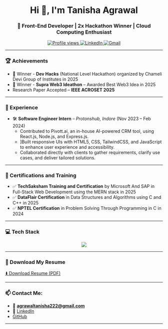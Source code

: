 <h1 align="center">Hi 👋, I'm Tanisha Agrawal</h1>
<h3 align="center">🚀 Front-End Developer | 2x Hackathon Winner | Cloud Computing Enthusiast</h3>

<p align="center">
  <a href="https://github.com/tanishaagrawal18">
    <img src="https://komarev.com/ghpvc/?username=tanishaagrawal18&label=Profile%20views&color=0e75b6&style=flat" alt="Profile views" />
  </a>
  <a href="https://www.linkedin.com/in/tanishaagrawal18/">
    <img src="https://img.shields.io/badge/LinkedIn-blue?logo=linkedin&style=flat&logoColor=white" alt="LinkedIn" />
  </a>
  <a href="mailto:agrawaltanisha222@gmail.com">
    <img src="https://img.shields.io/badge/Gmail-red?logo=gmail&style=flat&logoColor=white" alt="Gmail" />
  </a>
</p>

---

### 🏆 Achievements
- 🥇 Winner - **Dev Hacks** (National Level Hackathon) organized by Chameli Devi Group of Institutes in 2025 
- 🥇 Winner - **Supra Web3 Ideathon** – Awarded Best Web3 Idea in 2025 
- Research Paper Accepted – **IEEE ACROSET 2025** 

---

### 💼 Experience
- 🛠️ **Software Engineer Intern** – *Protonshub, Indore* (Nov 2023 – Feb 2024) 
  - Contributed to Pivott.ai, an in-house AI-powered CRM tool, using React.js, Node.js, and Express.js. 
  - ]Built responsive UIs with HTML5, CSS, TailwindCSS, and JavaScript to enhance user experience and accessibility. 
  - Collaborated directly with clients to gather requirements, clarify use cases, and deliver tailored solutions. 

---

### 📜 Certifications and Training
- ✅ **TechSaksham Training and Certification** by Microsoft And SAP in Full-Stack Web Development using the MERN stack in 2025 
- ✅ **DataFlair Certification** in Data Structures and Algorithms using C and C++ in 2025 
- ✅ **NPTEL Certification** in Problem Solving Through Programming in C in 2024

---

### 💻 Tech Stack

<p align="center">
  <img src="https://skillicons.dev/icons?i=html,css,js,react,redux,tailwind,mysql,cpp,c,git,github,vscode" />
</p>

---

### 📄 Download My Resume

[⬇️ Download Resume (PDF)](https://github.com/tanishaagrawal18/resume/raw/main/Tanisha_Agrawal_Resume.pdf)

---

### 📫 Contact Me:
- 📧 **agrawaltanisha222@gmail.com** 
- 🔗 [LinkedIn](https://www.linkedin.com/in/tanishaagrawal18/) 
-  [GitHub](https://github.com/tanishaagrawal18) 
---
